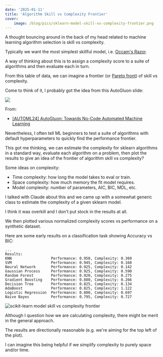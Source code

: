 ```yaml
---
date: '2025-01-11'
title: 'Algorithm Skill vs Complexity Frontier'
cover:
    image: /blog/pics/sklearn-model-skill-vs-complexity-frontier.png
---
```


A thought bouncing around in the back of my head related to machine learning algorithm selection is skill vs complexity.

Typically we want the most simplest skillful model, i.e. [Occam's Razor](https://en.wikipedia.org/wiki/Occam%27s_razor).

A way of thinking about this is to assign a complexity score to a suite of algorithms and then evaluate each in turn.

From this table of data, we can imagine a frontier (or [Pareto front](https://en.wikipedia.org/wiki/Pareto_front)) of skill vs complexity.

Come to think of it, I probably got the idea from this AutoGluon slide:

![](/blog/pics/autogluon-pareto-front.png)

From:

* [[AUTOML24] AutoGluon: Towards No-Code Automated Machine Learning](https://www.youtube.com/watch?v=SwPq9qjaN2Q)

Nevertheless, I often tell ML beginners to test a suite of algorithms with default hyperparameters to quickly find the performance frontier.

This got me thinking, we can estimate the complexity for sklearn algorithms in a standard way, evaluate each algorithm on a problem, then plot the results to give an idea of the frontier of algorithm skill vs complexity?

Some ideas on complexity:

* Time complexity: how long the model takes to eval or train.
* Space complexity: how much memory the fit model requires.
* Model complexity: number of parameters, AIC, BIC, MDL, etc.

I talked with Claude about this and we came up with a somewhat generic class to estimate the complexity of a given sklearn model.

I think it was overkill and I don't put stock in the results at all.

We then plotted various normalized complexity scores vs performance on a synthetic dataset.

Here are some early results on a classification task showing Accuracy vs BIC:

```text
...
Results:
KNN                  Performance: 0.950, Complexity: 0.369
SVM                  Performance: 0.945, Complexity: 0.168
Neural Network       Performance: 0.925, Complexity: 0.142
Gaussian Process     Performance: 0.925, Complexity: 0.590
Random Forest        Performance: 0.920, Complexity: 0.275
Gradient Boosting    Performance: 0.880, Complexity: 0.266
Decision Tree        Performance: 0.825, Complexity: 0.134
AdaBoost             Performance: 0.825, Complexity: 1.122
Logistic Regression  Performance: 0.800, Complexity: 0.697
Naive Bayes          Performance: 0.795, Complexity: 0.727
```

![scikit-learn model skill vs complexity frontier](/blog/pics/sklearn-model-skill-vs-complexity-frontier.png)

Although I question how we are calculating complexity, there might be merit in the general approach.

The results are directionally reasonable (e.g. we're aiming for the top left of the plot).

I can imagine this being helpful if we simplify complexity to purely space and/or time.